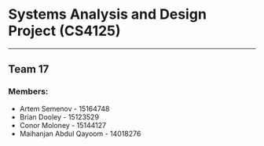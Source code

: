 # Systems Analysis and Design Project (CS4125)
----
## Team 17
### Members:
* Artem Semenov - 15164748
* Brian Dooley - 15123529
* Conor Moloney - 15144127
* Maihanjan Abdul Qayoom - 14018276